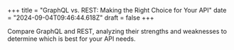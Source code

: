 +++
title = "GraphQL vs. REST: Making the Right Choice for Your API"
date = "2024-09-04T09:46:44.618Z"
draft = false
+++

Compare GraphQL and REST, analyzing their strengths and weaknesses to determine which is best for your API needs.
        
